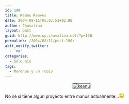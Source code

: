```yaml
---
id: 190
title: Keanu Reeves
date: 2004-08-11T06:03:51+02:00
author: Chavalina
layout: post
guid: http://www.wp.chavalina.net/?p=190
permalink: /2004/08/11/post-190/
aktt_notify_twitter:
  - 'no'
categories:
  - Sólo mío
tags:
  - Morenos y un rubio
---
```

<p align="center">
  <img src="http://www.chavalina.net/imagenes/fotos/men/keanu.jpg" border="1" alt=keanu reeves>
</p>



No sé si tiene algún proyecto entre manos actualmente…![emo](/imagenes/emoticonos/guino.gif)